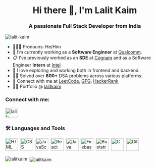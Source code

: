 <h1 align="center">Hi there 👋, I'm Lalit Kaim</h1>
<h3 align="center">A passionate Full Stack Developer from India</h3>

<p align="left"> <img src="https://komarev.com/ghpvc/?username=lalit-kaim&label=Profile%20views&color=0e75b6&style=flat" alt="lalit-kaim" /> </p>

- 👩🏻‍💻 Pronouns: He/Him
- 💼 I’m currently working as a <strong>Software Enginner</strong> at [Qualcomm](https://qualcomm.com/).
- 📋 I've previously worked as an <strong>SDE</strong> at [Cognam](https://www.cognam.com/) and as a Software Engineer <strong>Intern</strong> at [Intel](https://www.intel.com/)
- 🧭 I love exploring and working both in frontend and backend.
- 🧑‍💻 Solved over <strong>800+</strong> DSA problems across various platforms.
- 🔗 Connect with me at [LeetCode](https://leetcode.com/lalitkaim), [GFG](https://auth.geeksforgeeks.org/user/lalitkaim), [HackerRank](https://www.hackerrank.com/profile/lalitkaim)
- 👨‍💻 Portfolio @ [lalitkaim](lalitkaim.com)

<h3 align="left">Connect with me:</h3>
<p align="left">
  <a href="https://linkedin.com/in/lalitkaim" target="blank"><img align="center" src="https://github.com/lalitkaim/lalitkaim/assets/29949359/acd67ff3-e66f-475d-8163-594b27addfae" alt="lalit-kaim" height="30" width="40" /></a>
</p>

### :hammer_and_wrench: Languages and Tools 
<div>
  <img src="https://github.com/lalitkaim/lalitkaim/assets/29949359/93b3de7e-23c5-4389-bea4-7f20fd3131f2" title="HTML5" alt="HTML" width="40" height="40"/>&nbsp;
  <img src="https://github.com/lalitkaim/lalitkaim/assets/29949359/249f2f01-ec24-4ce2-8741-57bfdab5c4c5"  title="CSS3" alt="CSS" width="40" height="40"/>&nbsp;
  <img src="https://github.com/lalitkaim/lalitkaim/assets/29949359/8797c6f6-fe57-4de7-936d-98da868253a5" title="JavaScript" alt="JavaScript" width="40" height="40"/>&nbsp;
  <img src="https://github.com/lalitkaim/lalitkaim/assets/29949359/fad538db-90cd-4047-9501-198f8709ffc6" title="React" alt="React" width="40" height="40"/>&nbsp;
  <img src="https://github.com/lalitkaim/lalitkaim/assets/29949359/6a5193b9-7bcc-4175-acec-51eed61c4624" title="Java" alt="Java" width="40" height="40"/>&nbsp;
  <img src="https://github.com/lalitkaim/lalitkaim/assets/29949359/b8d03db6-87d8-4e30-8028-2f4acf8a7ef1" title="Firebase" alt="Firebase" width="40" height="40"/>&nbsp;
  <img src="https://github.com/lalitkaim/lalitkaim/assets/29949359/d61776fa-2e41-4b64-a1a7-3e75544b67d3" title="Bootstrap" alt="Bootstrap" width="40" height="40"/>&nbsp;
  <img src="https://github.com/lalitkaim/lalitkaim/assets/29949359/dbfa5fed-e4e7-4459-b5e6-9ff0f7c4be90" title="C" alt="C" width="40" height="40"/>&nbsp;
  <img src="https://github.com/lalitkaim/lalitkaim/assets/29949359/d33c5842-0637-4192-85c8-d115a032a736" title="Git" **alt="Git" width="40" height="40"/>
</div>  

<div>
  <p><img align="left" src="https://github-readme-stats.vercel.app/api/top-langs?username=lalitkaim&show_icons=true&locale=en&layout=compact" alt="lalitkaim" /></p>
  <p>&nbsp;<img align="center" src="https://github-readme-stats.vercel.app/api?username=lalitkaim&show_icons=true&locale=en" alt="lalitkaim" /></p>
</div>

